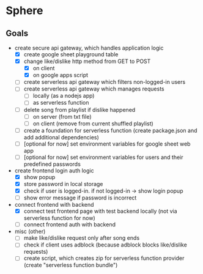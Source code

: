 # Sphere

## Goals
  - create secure api gateway, which handles application logic
    - [X] create google sheet playground table
    - [X] change like/dislike http method from GET to POST
      - [X] on client
      - [X] on google apps script
    - [ ] create serverless api gateway which filters non-logged-in users
    - [ ] create serverless api gateway which manages requests
      - [ ] locally (as a nodejs app)
      - [ ] as serverless function
    - [ ] delete song from playlist if dislike happened
      - [ ] on server (from txt file)
      - [ ] on client (remove from current shuffled playlist)
    - [ ] create a foundation for serverless function (create package.json and add additional dependencies)
    - [ ] [optional for now] set environment variables for google sheet web app
    - [ ] [optional for now] set environment variables for users and their predefined passwords
  - create frontend login auth logic
    - [X] show popup
    - [X] store password in local storage
    - [X] check if user is logged-in. if not logged-in -> show login popup 
    - [ ] show error message if password is incorrect
  - connect frontend with backend
    - [X] connect test frontend page with test backend locally (not via serverless function for now)
    - [ ] connect frontend auth with backend
  - misc (other)
    - [ ] make like/dislike request only after song ends
    - [ ] check if client uses adblock (because adblock blocks like/dislike requests)
    - [ ] create script, which creates zip for serverless function provider (create "serverless function bundle")
